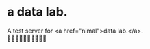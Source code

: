 # a data lab.
A test server for \<a href\="nimal"\>data lab.\</a\>.  
:dog::cat::rabbit::pig::cow::horse::sheep::chicken::rooster::dragon:
